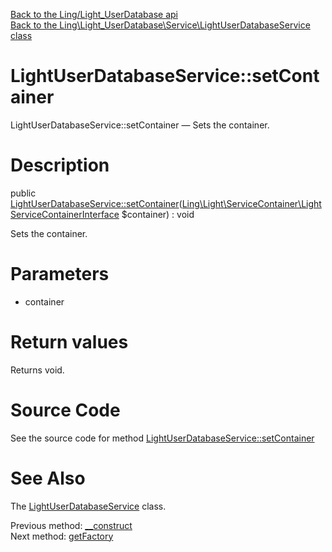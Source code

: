 [Back to the Ling/Light_UserDatabase api](https://github.com/lingtalfi/Light_UserDatabase/blob/master/doc/api/Ling/Light_UserDatabase.md)<br>
[Back to the Ling\Light_UserDatabase\Service\LightUserDatabaseService class](https://github.com/lingtalfi/Light_UserDatabase/blob/master/doc/api/Ling/Light_UserDatabase/Service/LightUserDatabaseService.md)


LightUserDatabaseService::setContainer
================



LightUserDatabaseService::setContainer — Sets the container.




Description
================


public [LightUserDatabaseService::setContainer](https://github.com/lingtalfi/Light_UserDatabase/blob/master/doc/api/Ling/Light_UserDatabase/Service/LightUserDatabaseService/setContainer.md)([Ling\Light\ServiceContainer\LightServiceContainerInterface](https://github.com/lingtalfi/Light/blob/master/doc/api/Ling/Light/ServiceContainer/LightServiceContainerInterface.md) $container) : void




Sets the container.




Parameters
================


- container

    


Return values
================

Returns void.








Source Code
===========
See the source code for method [LightUserDatabaseService::setContainer](https://github.com/lingtalfi/Light_UserDatabase/blob/master/Service/LightUserDatabaseService.php#L42-L51)


See Also
================

The [LightUserDatabaseService](https://github.com/lingtalfi/Light_UserDatabase/blob/master/doc/api/Ling/Light_UserDatabase/Service/LightUserDatabaseService.md) class.

Previous method: [__construct](https://github.com/lingtalfi/Light_UserDatabase/blob/master/doc/api/Ling/Light_UserDatabase/Service/LightUserDatabaseService/__construct.md)<br>Next method: [getFactory](https://github.com/lingtalfi/Light_UserDatabase/blob/master/doc/api/Ling/Light_UserDatabase/Service/LightUserDatabaseService/getFactory.md)<br>


